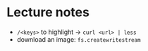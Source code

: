 # Lecture notes

- `/<keys>` to highlight -> `curl <url> | less`
- download an image: `fs.createwritestream`
